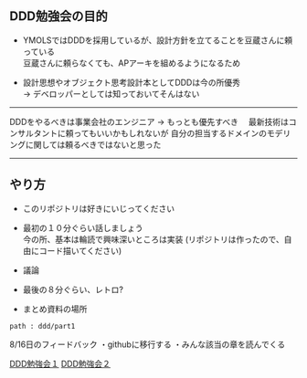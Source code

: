## DDD勉強会の目的
* YMOLSではDDDを採用しているが、設計方針を立てることを豆蔵さんに頼っている    
豆蔵さんに頼らなくても、APアーキを組めるようになるため  

* 設計思想やオブジェクト思考設計本としてDDDは今の所優秀  
-> デベロッパーとしては知っておいてそんはない

---
DDDをやるべきは事業会社のエンジニア → もっとも優先すべき　
最新技術はコンサルタントに頼ってもいいかもしれないが
自分の担当するドメインのモデリングに関しては頼るべきではないと思った  

---

## やり方
* このリポジトリは好きにいじってください
* 最初の１０分ぐらい話しましょう  
   今の所、基本は輪読で興味深いところは実装
(リポジトリは作ったので、自由にコード描いてください)

* 議論

* 最後の８分ぐらい、レトロ?

* まとめ資料の場所
```
path : ddd/part1
```

8/16日のフィードバック
・githubに移行する
・みんな該当の章を読んでくる

[DDD勉強会１](https://moznion.hatenadiary.com/entry/2017/08/31/190458)
[DDD勉強会２](https://developer.hatenastaff.com/entry/2015/08/20/170300)
